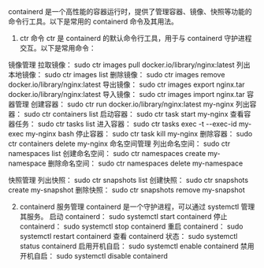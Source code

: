 containerd 是一个高性能的容器运行时，提供了管理容器、镜像、快照等功能的命令行工具。以下是常用的 containerd 命令及其用法。
1. ctr 命令
ctr 是 containerd 的默认命令行工具，用于与 containerd 守护进程交互。以下是常用命令：

镜像管理
拉取镜像：
sudo ctr images pull docker.io/library/nginx:latest
列出本地镜像：
sudo ctr images list
删除镜像：
sudo ctr images remove docker.io/library/nginx:latest
导出镜像：
sudo ctr images export nginx.tar docker.io/library/nginx:latest
导入镜像：
sudo ctr images import nginx.tar
容器管理
创建容器：
sudo ctr run docker.io/library/nginx:latest my-nginx
列出容器：
sudo ctr containers list
启动容器：
sudo ctr task start my-nginx
查看容器任务：
sudo ctr tasks list
进入容器：
sudo ctr tasks exec -t --exec-id my-exec my-nginx bash
停止容器：
sudo ctr task kill my-nginx
删除容器：
sudo ctr containers delete my-nginx
命名空间管理
列出命名空间：
sudo ctr namespaces list
创建命名空间：
sudo ctr namespaces create my-namespace
删除命名空间：
sudo ctr namespaces delete my-namespace

快照管理
列出快照：
sudo ctr snapshots list
创建快照：
sudo ctr snapshots create my-snapshot
删除快照：
sudo ctr snapshots remove my-snapshot

2. containerd 服务管理
containerd 是一个守护进程，可以通过 systemctl 管理其服务。
启动 containerd：
sudo systemctl start containerd
停止 containerd：
sudo systemctl stop containerd
重启 containerd：
sudo systemctl restart containerd
查看 containerd 状态：
sudo systemctl status containerd
启用开机自启：
sudo systemctl enable containerd
禁用开机自启：
sudo systemctl disable containerd
